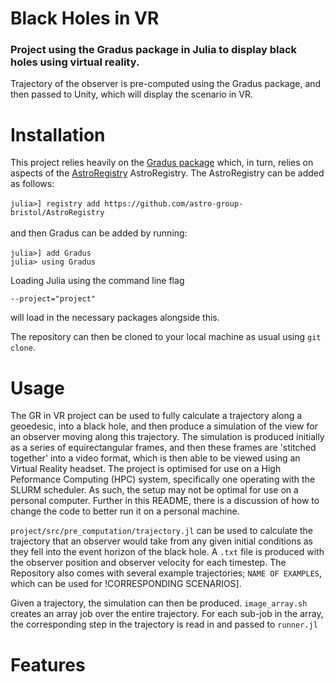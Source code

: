 # Black Holes in VR

###  Project using the Gradus package in Julia to display black holes using virtual reality. 

Trajectory of the observer is pre-computed using the Gradus package, and then passed to Unity, which will display the scenario in VR.

# Installation 
This project relies heavily on the [Gradus package](https://github.com/astro-group-bristol/Gradus.jl) which, in turn, relies on aspects of the [AstroRegistry](https://github.com/astro-group-bristol/AstroRegistry) AstroRegistry. The AstroRegistry can be added as follows:\
\
 `julia>] registry add https://github.com/astro-group-bristol/AstroRegistry`\
 \
 and then Gradus can be added by running:\
 \
 `julia>] add Gradus`\
`julia> using Gradus`

Loading Julia using the command line flag 

`--project="project"`

will load in the necessary packages alongside this.

The repository can then be cloned to your local machine as usual using `git clone`.

# Usage

The GR in VR project can be used to fully calculate a trajectory along a geoedesic, into a black hole, and then produce a simulation of the view for an observer moving along this trajectory. The simulation is produced initially as a series of equirectangular frames, and then these frames are 'stitched together' into a video format, which is then able to be viewed using an Virtual Reality headset. The project is optimised for use on a High Peformance Computing (HPC) system, specifically one operating with the SLURM scheduler. As such, the setup may not be optimal for use on a personal computer. Further in this README, there is a discussion of how to change the code to better run it on a personal machine. 


`project/src/pre_computation/trajectory.jl` can be used to calculate the trajectory that an observer would take from any given initial conditions as they fell into the event horizon of the black hole. A `.txt` file is produced with the observer position and observer velocity for each timestep. The Repository also comes with several example trajectories; `NAME OF EXAMPLES`, which can be used for !CORRESPONDING SCENARIOS].

Given a trajectory, the simulation can then be produced. `image_array.sh` creates an array job over the entire trajectory. For each sub-job in the array, the corresponding step in the trajectory is read in and passed to `runner.jl`



# Features

